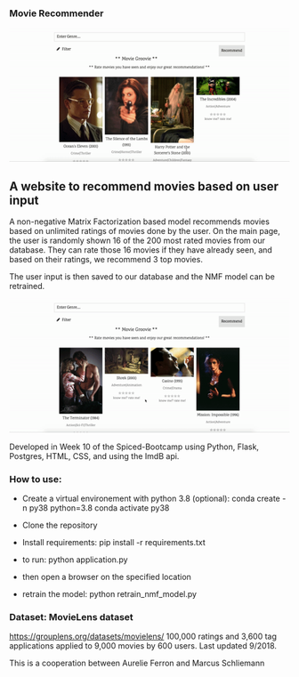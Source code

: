 ### Movie Recommender 
![visualization](./home.gif)

## A website to recommend movies based on user input

A non-negative Matrix Factorization based model recommends movies based on unlimited ratings of movies done by the user. 
On the main page, the user is randomly shown 16 of the 200 most rated movies from our database. 
They can rate those 16 movies if they have already seen, and based on their ratings, we recommend 3 top movies.

The user input is then saved to our database and the NMF model can be retrained.

![visualization](./recommend.gif)

Developed in Week 10 of the Spiced-Bootcamp using Python, Flask, Postgres, HTML, CSS, and using the ImdB api. 


### How to use:
- Create a virtual environement with python 3.8 (optional): conda create -n py38 python=3.8
conda activate py38

- Clone the repository

- Install requirements: pip install -r requirements.txt

- to run: python application.py 

- then open a browser on the specified location

- retrain the model: python retrain_nmf_model.py

### Dataset: MovieLens dataset
https://grouplens.org/datasets/movielens/
100,000 ratings and 3,600 tag applications applied to 9,000 movies by 600 users. Last updated 9/2018.


This is a cooperation between Aurelie Ferron and Marcus Schliemann
